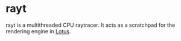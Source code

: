 # rayt

rayt is a multithreaded CPU raytracer. It acts as a scratchpad for the rendering engine in [Lotus](https://github.com/mayant15/lotus/).



